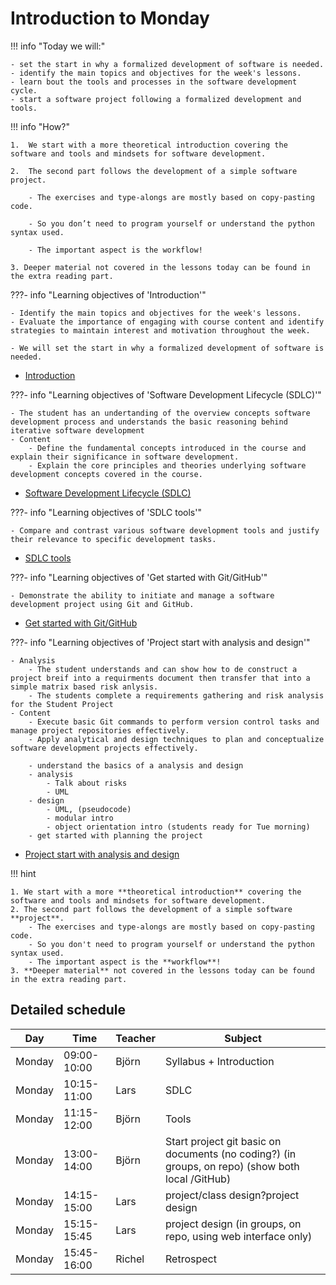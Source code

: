 # Introduction to Monday

!!! info "Today we will:"

    - set the start in why a formalized development of software is needed.
    - identify the main topics and objectives for the week's lessons.
    - learn bout the tools and processes in the software development cycle.
    - start a software project following a formalized development and tools.

!!! info "How?"

    1.  We start with a more theoretical introduction covering the software and tools and mindsets for software development.

    2.  The second part follows the development of a simple software project.

        - The exercises and type-alongs are mostly based on copy-pasting code.

        - So you don’t need to program yourself or understand the python syntax used.

        - The important aspect is the workflow!

    3. Deeper material not covered in the lessons today can be found in the extra reading part.

???- info "Learning objectives of 'Introduction'"

    - Identify the main topics and objectives for the week's lessons.
    - Evaluate the importance of engaging with course content and identify strategies to maintain interest and motivation throughout the week.        

    - We will set the start in why a formalized development of software is needed.

- [Introduction](introductions/intro.md)

???- info "Learning objectives of 'Software Development Lifecycle (SDLC)'"

    - The student has an undertanding of the overview concepts software development process and understands the basic reasoning behind iterative software development
    - Content
        - Define the fundamental concepts introduced in the course and explain their significance in software development.
        - Explain the core principles and theories underlying software development concepts covered in the course.


- [Software Development Lifecycle (SDLC)](introductions/sdlc_tools.md)

???- info "Learning objectives of 'SDLC tools'"

    - Compare and contrast various software development tools and justify their relevance to specific development tasks.

- [SDLC tools](introductions/sdlc_tools.md)

???- info "Learning objectives of 'Get started with Git/GitHub'"

    - Demonstrate the ability to initiate and manage a software development project using Git and GitHub.
    
- [Get started with Git/GitHub](project_start/startup.md)


???- info "Learning objectives of 'Project start with analysis and design'"

    - Analysis
        - The student understands and can show how to de construct a project breif into a requirments document then transfer that into a simple matrix based risk anlysis.
        - The students complete a requirements gathering and risk analysis for the Student Project
    - Content    
        - Execute basic Git commands to perform version control tasks and manage project repositories effectively.
        - Apply analytical and design techniques to plan and conceptualize software development projects effectively.

        - understand the basics of a analysis and design 
        - analysis
            - Talk about risks
            - UML
        - design
            - UML, (pseudocode)
            - modular intro
            - object orientation intro (students ready for Tue morning)
        - get started with planning the project 

- [Project start with analysis and design](project_start/analysis_design.md)

!!! hint

    1. We start with a more **theoretical introduction** covering the software and tools and mindsets for software development.
    2. The second part follows the development of a simple software **project**.
        - The exercises and type-alongs are mostly based on copy-pasting code.
        - So you don't need to program yourself or understand the python syntax used.
        - The important aspect is the **workflow**!
    3. **Deeper material** not covered in the lessons today can be found in the extra reading part.


## Detailed schedule

Day      |Time       |Teacher|Subject
---------|-----------|-------|-----------------------------------------------------------
Monday   |09:00-10:00|Björn |Syllabus + Introduction 
Monday   |10:15-11:00|Lars | SDLC
Monday   |11:15-12:00|Björn |Tools
Monday   |13:00-14:00|Björn  |Start project git basic on documents (no coding?) (in groups, on repo) (show both local /GitHub)
Monday   |14:15-15:00|Lars  |project/class design?project design
Monday   |15:15-15:45|Lars |project design (in groups, on repo, using web interface only)
Monday   |15:45-16:00|Richel |Retrospect


